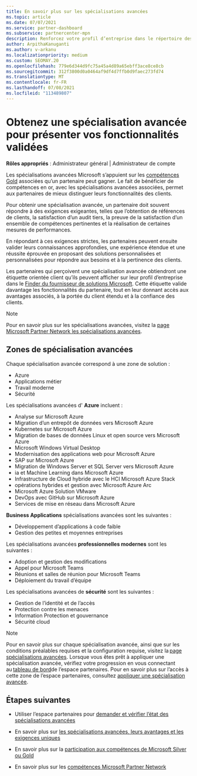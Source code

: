 ```yaml
---
title: En savoir plus sur les spécialisations avancées
ms.topic: article
ms.date: 07/07/2021
ms.service: partner-dashboard
ms.subservice: partnercenter-mpn
description: Renforcez votre profil d’entreprise dans le répertoire des partenaires Microsoft. En savoir plus sur les spécialisations avancées que vous pouvez atteindre avec vos compétences Gold et Silver existantes.
author: ArpithaKanuganti
ms.author: v-arkanu
ms.localizationpriority: medium
ms.custom: SEOMAY.20
ms.openlocfilehash: 779e6d344d9fc75a45a4d89a65ebff3ace8ce8cb
ms.sourcegitcommit: 312f3800d0a0464af9df4d7ffb0d9faec273fd74
ms.translationtype: MT
ms.contentlocale: fr-FR
ms.lasthandoff: 07/08/2021
ms.locfileid: "113489807"
---
```

# <a name="earn-an-advanced-specialization-to-showcase-your-validated-capabilities"></a>Obtenez une spécialisation avancée pour présenter vos fonctionnalités validées

**Rôles appropriés** : Administrateur général | Administrateur de compte

Les spécialisations avancées Microsoft s’appuient sur les [compétences Gold](learn-about-competencies.md) associées qu’un partenaire peut gagner. Le fait de bénéficier de compétences en or, avec les spécialisations avancées associées, permet aux partenaires de mieux distinguer leurs fonctionnalités des clients.

Pour obtenir une spécialisation avancée, un partenaire doit souvent répondre à des exigences exigeantes, telles que l’obtention de références de clients, la satisfaction d’un audit tiers, la preuve de la satisfaction d’un ensemble de compétences pertinentes et la réalisation de certaines mesures de performances.

En répondant à ces exigences strictes, les partenaires peuvent ensuite valider leurs connaissances approfondies, une expérience étendue et une réussite éprouvée en proposant des solutions personnalisées et personnalisées pour répondre aux besoins et à la pertinence des clients.

Les partenaires qui perçoivent une spécialisation avancée obtiendront une étiquette orientée client qu’ils peuvent afficher sur leur profil d’entreprise dans le [Finder du fournisseur de solutions Microsoft](https://www.microsoft.com/solution-providers/home). Cette étiquette valide davantage les fonctionnalités du partenaire, tout en leur donnant accès aux avantages associés, à la portée du client étendu et à la confiance des clients.

> [!NOTE]
> Pour en savoir plus sur les spécialisations avancées, visitez la [page Microsoft Partner Network les spécialisations avancées](https://partner.microsoft.com/membership/advanced-specialization).

## <a name="advanced-specialization-areas"></a>Zones de spécialisation avancées

Chaque spécialisation avancée correspond à une zone de solution :

- Azure
- Applications métier
- Travail moderne
- Sécurité

Les spécialisations avancées d' **Azure** incluent :

- Analyse sur Microsoft Azure
- Migration d’un entrepôt de données vers Microsoft Azure
- Kubernetes sur Microsoft Azure
- Migration de bases de données Linux et open source vers Microsoft Azure
- Microsoft Windows Virtual Desktop
- Modernisation des applications web pour Microsoft Azure
- SAP sur Microsoft Azure
- Migration de Windows Server et SQL Server vers Microsoft Azure
- ia et Machine Learning dans Microsoft Azure
- Infrastructure de Cloud hybride avec le HCI Microsoft Azure Stack
- opérations hybrides et gestion avec Microsoft Azure Arc
- Microsoft Azure Solution VMware
- DevOps avec GitHub sur Microsoft Azure
- Services de mise en réseau dans Microsoft Azure


**Business Applications** spécialisations avancées sont les suivantes :

- Développement d’applications à code faible
- Gestion des petites et moyennes entreprises

Les spécialisations avancées **professionnelles modernes** sont les suivantes :

- Adoption et gestion des modifications
- Appel pour Microsoft Teams
- Réunions et salles de réunion pour Microsoft Teams
- Déploiement du travail d’équipe

Les spécialisations avancées de **sécurité** sont les suivantes :

- Gestion de l’identité et de l’accès
- Protection contre les menaces
- Information Protection et gouvernance
- Sécurité cloud

> [!NOTE]
> Pour en savoir plus sur chaque spécialisation avancée, ainsi que sur les conditions préalables requises et la configuration requise, visitez la [page spécialisations avancées](https://partner.microsoft.com/membership/advanced-specialization). Lorsque vous êtes prêt à appliquer une spécialisation avancée, vérifiez votre progression en vous connectant au [tableau de bord](https://partner.microsoft.com/dashboard)de l’espace partenaires. Pour en savoir plus sur l’accès à cette zone de l’espace partenaires, consultez [appliquer une spécialisation avancée](advanced-specializations-apply.md).

## <a name="next-steps"></a>Étapes suivantes

- Utiliser l’espace partenaires pour [demander et vérifier l’état des spécialisations avancées](advanced-specializations-apply.md)

- En savoir plus sur [les spécialisations avancées, leurs avantages et les exigences uniques](https://partner.microsoft.com/membership/advanced-specialization)

- En savoir plus sur la [participation aux compétences de Microsoft Silver ou Gold](learn-about-competencies.md)

- En savoir plus sur les [compétences Microsoft Partner Network](https://partner.microsoft.com/membership/competencies)